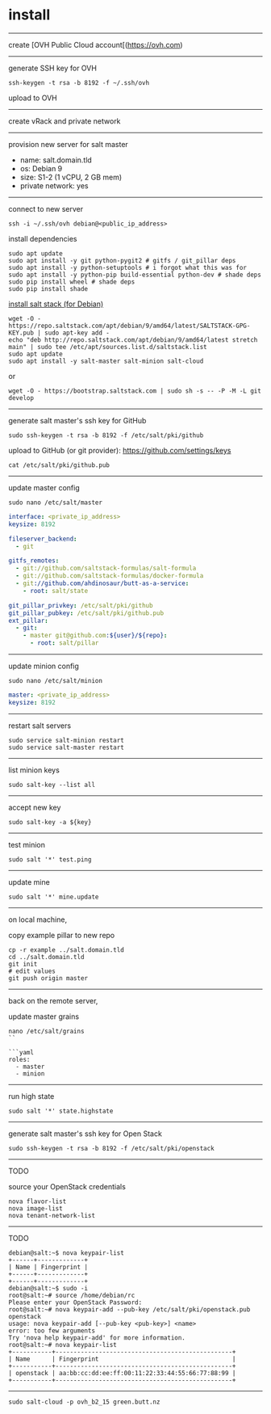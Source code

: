 # install

---

create [OVH Public Cloud account[(https://ovh.com)

---

generate SSH key for OVH

```shell
ssh-keygen -t rsa -b 8192 -f ~/.ssh/ovh
```

upload to OVH

---

create vRack and private network

---

provision new server for salt master

- name: salt.domain.tld
- os: Debian 9
- size: S1-2 (1 vCPU, 2 GB mem)
- private network: yes

---

connect to new server

```shell
ssh -i ~/.ssh/ovh debian@<public_ip_address>
```

install dependencies

```shell
sudo apt update
sudo apt install -y git python-pygit2 # gitfs / git_pillar deps
sudo apt install -y python-setuptools # i forgot what this was for
sudo apt install -y python-pip build-essential python-dev # shade deps
sudo pip install wheel # shade deps
sudo pip install shade
```

[install salt stack (for Debian)](https://repo.saltstack.com/#debian)

```shell
wget -O - https://repo.saltstack.com/apt/debian/9/amd64/latest/SALTSTACK-GPG-KEY.pub | sudo apt-key add -
echo "deb http://repo.saltstack.com/apt/debian/9/amd64/latest stretch main" | sudo tee /etc/apt/sources.list.d/saltstack.list
sudo apt update
sudo apt install -y salt-master salt-minion salt-cloud
```

or

```shell
wget -O - https://bootstrap.saltstack.com | sudo sh -s -- -P -M -L git develop
```


---

generate salt master's ssh key for GitHub

```shell
sudo ssh-keygen -t rsa -b 8192 -f /etc/salt/pki/github
```

upload to GitHub (or git provider): https://github.com/settings/keys

```shell
cat /etc/salt/pki/github.pub
```

---

update master config

```shell
sudo nano /etc/salt/master
```

```yaml
interface: <private_ip_address>
keysize: 8192

fileserver_backend:
  - git

gitfs_remotes:
  - git://github.com/saltstack-formulas/salt-formula
  - git://github.com/saltstack-formulas/docker-formula
  - git://github.com/ahdinosaur/butt-as-a-service:
    - root: salt/state

git_pillar_privkey: /etc/salt/pki/github
git_pillar_pubkey: /etc/salt/pki/github.pub
ext_pillar:
  - git:
    - master git@github.com:${user}/${repo}:
      - root: salt/pillar
```

---

update minion config

```shell
sudo nano /etc/salt/minion
```

```yml
master: <private_ip_address>
keysize: 8192
```

---

restart salt servers

```shell
sudo service salt-minion restart
sudo service salt-master restart
```

---

list minion keys

```shell
sudo salt-key --list all
```

---

accept new key

```shell
sudo salt-key -a ${key}
```

---

test minion

```shell
sudo salt '*' test.ping
```

---

update mine

```shell
sudo salt '*' mine.update
```

---

on local machine,

copy example pillar to new repo

```shell
cp -r example ../salt.domain.tld
cd ../salt.domain.tld
git init
# edit values
git push origin master
```

---

back on the remote server,

update master grains

```shell
nano /etc/salt/grains
``

```yaml
roles:
  - master
  - minion
```

---

run high state

```shell
sudo salt '*' state.highstate
```

---


generate salt master's ssh key for Open Stack

```shell
sudo ssh-keygen -t rsa -b 8192 -f /etc/salt/pki/openstack
```

---

TODO

source your OpenStack credentials

```
nova flavor-list
nova image-list
nova tenant-network-list
```

---

TODO

```
debian@salt:~$ nova keypair-list
+------+-------------+
| Name | Fingerprint |
+------+-------------+
+------+-------------+
debian@salt:~$ sudo -i
root@salt:~# source /home/debian/rc 
Please enter your OpenStack Password: 
root@salt:~# nova keypair-add --pub-key /etc/salt/pki/openstack.pub openstack
usage: nova keypair-add [--pub-key <pub-key>] <name>
error: too few arguments
Try 'nova help keypair-add' for more information.
root@salt:~# nova keypair-list
+-----------+-------------------------------------------------+
| Name      | Fingerprint                                     |
+-----------+-------------------------------------------------+
| openstack | aa:bb:cc:dd:ee:ff:00:11:22:33:44:55:66:77:88:99 |
+-----------+-------------------------------------------------+
```

---


```shell
sudo salt-cloud -p ovh_b2_15 green.butt.nz
```
